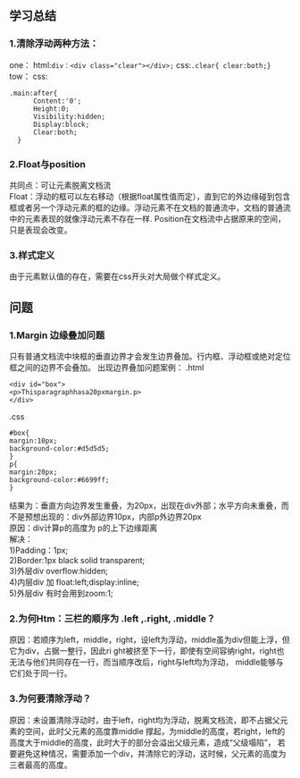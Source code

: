 ## 学习总结
### 1.清除浮动两种方法：
one：
  html:`div：<div class="clear"></div>;`
  css:`.clear{ clear:both;}`<br>
tow：
  css:
  ```
  .main:after{
		Content:'0';
		Height:0;
		Visibility:hidden;
		Display:block;
		Clear:both;
	}
  ```
### 2.Float与position 
共同点：可让元素脱离文档流<br>
Float：浮动的框可以左右移动（根据float属性值而定），直到它的外边缘碰到包含框或者另一个浮动元素的框的边缘。浮动元素不在文档的普通流中，文档的普通流中的元素表现的就像浮动元素不存在一样.
Position在文档流中占据原来的空间，只是表现会改变。
### 3.样式定义
由于元素默认值的存在，需要在css开头对大局做个样式定义。
## 问题
### 1.Margin 边缘叠加问题
只有普通文档流中块框的垂直边界才会发生边界叠加。行内框、浮动框或绝对定位框之间的边界不会叠加。
出现边界叠加问题案例：
.html<br>
```
<div id="box"> 
<p>Thisparagraphhasa20pxmargin.p> 
</div>
```
.css<br>
```
#box{  
margin:10px;  
background-color:#d5d5d5;  
}  
p{  
margin:20px;  
background-color:#6699ff;  
}
```
结果为：垂直方向边界发生重叠，为20px，出现在div外部；水平方向未重叠，而不是预想出现的：div外部边界10px，内部p外边界20px<br>
原因：div计算p的高度为 p的上下边缘距离<br>
解决：<br>
	1)Padding：1px;<br>
	2)Border:1px black solid transparent;<br>
	3)外层div overflow:hidden;<br>
	4)内层div  加 float:left;display:inline;<br>
	5)外层div 有时会用到zoom:1;<br>
### 2.为何Htm：三栏的顺序为 .left ,.right, .middle？
原因：若顺序为left，middle，right，设left为浮动，middle虽为div但能上浮，但它为div，占据一整行，因此ri
ght被挤至下一行，即使有空间容纳right，right也无法与他们共同存在一行，而当顺序改后，right与left均为浮动，
middle能够与它们处于同一行。

### 3.为何要清除浮动？
原因：未设置清除浮动时，由于left，right均为浮动，脱离文档流，即不占据父元素的空间，此时父元素的高度靠middle
撑起，为middle的高度，若right，left的高度大于middle的高度，此时大于的部分会溢出父级元素，造成“父级塌陷”，
若要避免这种情况，需要添加一个div，并清除它的浮动，这时候，父元素的高度为三者最高的高度。








